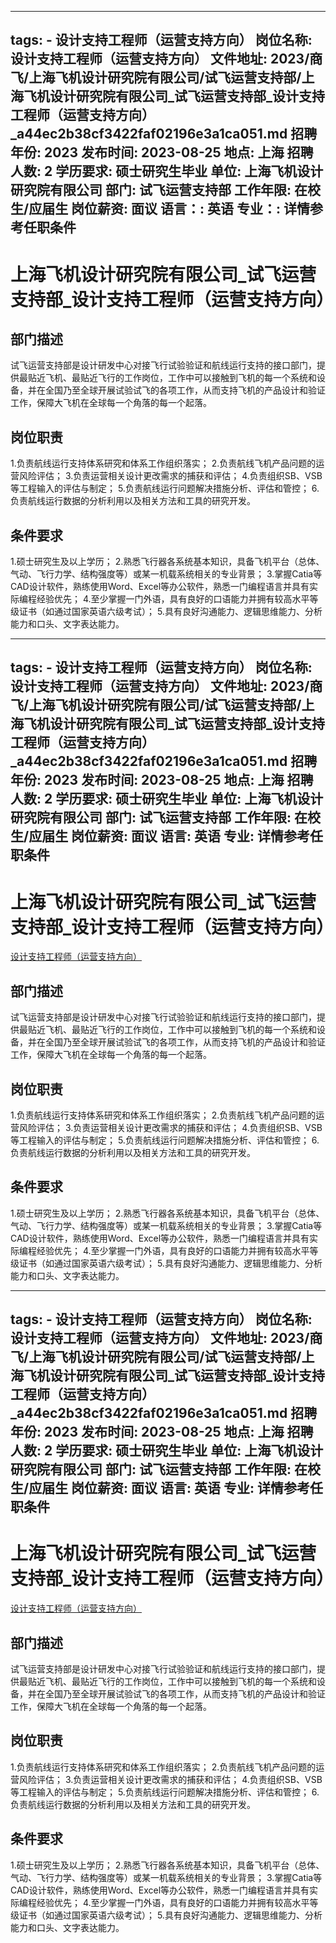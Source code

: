 
---
tags:
    - 设计支持工程师（运营支持方向）
岗位名称: 设计支持工程师（运营支持方向）
文件地址: 2023/商飞/上海飞机设计研究院有限公司/试飞运营支持部/上海飞机设计研究院有限公司_试飞运营支持部_设计支持工程师（运营支持方向）_a44ec2b38cf3422faf02196e3a1ca051.md
招聘年份: 2023
发布时间: 2023-08-25
地点: 上海
招聘人数: 2
学历要求: 硕士研究生毕业
单位: 上海飞机设计研究院有限公司
部门: 试飞运营支持部
工作年限: 在校生/应届生
岗位薪资: 面议
语言：: 英语
专业：: 详情参考任职条件
---

# 上海飞机设计研究院有限公司_试飞运营支持部_设计支持工程师（运营支持方向）

## 部门描述

试飞运营支持部是设计研发中心对接飞行试验验证和航线运行支持的接口部门，提供最贴近飞机、最贴近飞行的工作岗位，工作中可以接触到飞机的每一个系统和设备，并在全国乃至全球开展试验试飞的各项工作，从而支持飞机的产品设计和验证工作，保障大飞机在全球每一个角落的每一个起落。

## 岗位职责

1.负责航线运行支持体系研究和体系工作组织落实；
 2.负责航线飞机产品问题的运营风险评估；
 3.负责运营相关设计更改需求的捕获和评估；
 4.负责组织SB、VSB等工程输入的评估与制定；
 5.负责航线运行问题解决措施分析、评估和管控；
 6.负责航线运行数据的分析利用以及相关方法和工具的研究开发。

 ## 条件要求

1.硕士研究生及以上学历；
 2.熟悉飞行器各系统基本知识，具备飞机平台（总体、气动、飞行力学、结构强度等）或某一机载系统相关的专业背景；
 3.掌握Catia等CAD设计软件，熟练使用Word、Excel等办公软件，熟悉一门编程语言并具有实际编程经验优先；
 4.至少掌握一门外语，具有良好的口语能力并拥有较高水平等级证书（如通过国家英语六级考试）；
 5.具有良好沟通能力、逻辑思维能力、分析能力和口头、文字表达能力。

---
tags:
    - 设计支持工程师（运营支持方向）
岗位名称: 设计支持工程师（运营支持方向）
文件地址: 2023/商飞/上海飞机设计研究院有限公司/试飞运营支持部/上海飞机设计研究院有限公司_试飞运营支持部_设计支持工程师（运营支持方向）_a44ec2b38cf3422faf02196e3a1ca051.md
招聘年份: 2023
发布时间: 2023-08-25
地点: 上海
招聘人数: 2
学历要求: 硕士研究生毕业
单位: 上海飞机设计研究院有限公司
部门: 试飞运营支持部
工作年限: 在校生/应届生
岗位薪资: 面议
语言: 英语
专业: 详情参考任职条件
---

# 上海飞机设计研究院有限公司_试飞运营支持部_设计支持工程师（运营支持方向）

[设计支持工程师（运营支持方向）](http://zhaopin.comac.cc/zp/ct/out/position/positionDetail?planid=a44ec2b38cf3422faf02196e3a1ca051)

## 部门描述

试飞运营支持部是设计研发中心对接飞行试验验证和航线运行支持的接口部门，提供最贴近飞机、最贴近飞行的工作岗位，工作中可以接触到飞机的每一个系统和设备，并在全国乃至全球开展试验试飞的各项工作，从而支持飞机的产品设计和验证工作，保障大飞机在全球每一个角落的每一个起落。

## 岗位职责

1.负责航线运行支持体系研究和体系工作组织落实；
 2.负责航线飞机产品问题的运营风险评估；
 3.负责运营相关设计更改需求的捕获和评估；
 4.负责组织SB、VSB等工程输入的评估与制定；
 5.负责航线运行问题解决措施分析、评估和管控；
 6.负责航线运行数据的分析利用以及相关方法和工具的研究开发。

 ## 条件要求

1.硕士研究生及以上学历；
 2.熟悉飞行器各系统基本知识，具备飞机平台（总体、气动、飞行力学、结构强度等）或某一机载系统相关的专业背景；
 3.掌握Catia等CAD设计软件，熟练使用Word、Excel等办公软件，熟悉一门编程语言并具有实际编程经验优先；
 4.至少掌握一门外语，具有良好的口语能力并拥有较高水平等级证书（如通过国家英语六级考试）；
 5.具有良好沟通能力、逻辑思维能力、分析能力和口头、文字表达能力。

---
tags:
    - 设计支持工程师（运营支持方向）
岗位名称: 设计支持工程师（运营支持方向）
文件地址: 2023/商飞/上海飞机设计研究院有限公司/试飞运营支持部/上海飞机设计研究院有限公司_试飞运营支持部_设计支持工程师（运营支持方向）_a44ec2b38cf3422faf02196e3a1ca051.md
招聘年份: 2023
发布时间: 2023-08-25
地点: 上海
招聘人数: 2
学历要求: 硕士研究生毕业
单位: 上海飞机设计研究院有限公司
部门: 试飞运营支持部
工作年限: 在校生/应届生
岗位薪资: 面议
语言: 英语
专业: 详情参考任职条件
---

# 上海飞机设计研究院有限公司_试飞运营支持部_设计支持工程师（运营支持方向）

[设计支持工程师（运营支持方向）](http://zhaopin.comac.cc/zp/ct/out/position/positionDetail?planid=a44ec2b38cf3422faf02196e3a1ca051)


## 部门描述

试飞运营支持部是设计研发中心对接飞行试验验证和航线运行支持的接口部门，提供最贴近飞机、最贴近飞行的工作岗位，工作中可以接触到飞机的每一个系统和设备，并在全国乃至全球开展试验试飞的各项工作，从而支持飞机的产品设计和验证工作，保障大飞机在全球每一个角落的每一个起落。

## 岗位职责

1.负责航线运行支持体系研究和体系工作组织落实；
 2.负责航线飞机产品问题的运营风险评估；
 3.负责运营相关设计更改需求的捕获和评估；
 4.负责组织SB、VSB等工程输入的评估与制定；
 5.负责航线运行问题解决措施分析、评估和管控；
 6.负责航线运行数据的分析利用以及相关方法和工具的研究开发。

 ## 条件要求

1.硕士研究生及以上学历；
 2.熟悉飞行器各系统基本知识，具备飞机平台（总体、气动、飞行力学、结构强度等）或某一机载系统相关的专业背景；
 3.掌握Catia等CAD设计软件，熟练使用Word、Excel等办公软件，熟悉一门编程语言并具有实际编程经验优先；
 4.至少掌握一门外语，具有良好的口语能力并拥有较高水平等级证书（如通过国家英语六级考试）；
 5.具有良好沟通能力、逻辑思维能力、分析能力和口头、文字表达能力。
